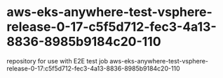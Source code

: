 # aws-eks-anywhere-test-vsphere-release-0-17-c5f5d712-fec3-4a13-8836-8985b9184c20-110
repository for use with E2E test job aws-eks-anywhere-test-vsphere-release-0-17:c5f5d712-fec3-4a13-8836-8985b9184c20-110
